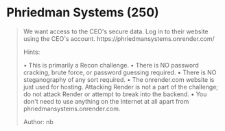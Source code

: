 # Phriedman Systems (250)

<blockquote> 
We want access to the CEO's secure data. Log in to their website using the CEO's account. https://phriedmansystems.onrender.com/

Hints:

• This is primarily a Recon challenge.
• There is NO password cracking, brute force, or password guessing required.
• There is NO steganography of any sort required.
• The onrender.com website is just used for hosting. Attacking Render is not a part of the challenge; do not attack Render or attempt to break into the backend.
• You don't need to use anything on the Internet at all apart from phriedmansystems.onrender.com.

Author: nb </blockquote>

